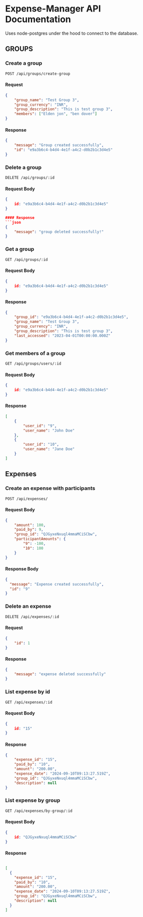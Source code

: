 # Expense-Manager API Documentation

Uses node-postgres under the hood to connect to the database.

## GROUPS

### Create a group 
`POST /api/groups/create-group`

#### Request
```json
{
    "group_name": "Test Group 3",
    "group_currency": "INR",
    "group_description": "This is test group 3",
    "members": ["Elden jon", "ben dover"]
}
```

#### Response
```json
{
    "message": "Group created successfully",
    "id": "e9a3b6c4-b4d4-4e1f-a4c2-d0b2b1c3d4e5"
}
```
### Delete a group

`DELETE /api/groups/:id`

#### Request Body
```json
{
    id: "e9a3b6c4-b4d4-4e1f-a4c2-d0b2b1c3d4e5"
}

#### Response
```json
{
    "message": "group deleted successfully!"
}
```

### Get a group

`GET /api/groups/:id`

#### Request Body
```json
{
    id: "e9a3b6c4-b4d4-4e1f-a4c2-d0b2b1c3d4e5"
}
```

#### Response
```json
{
    "group_id": "e9a3b6c4-b4d4-4e1f-a4c2-d0b2b1c3d4e5",
    "group_name": "Test Group 3",
    "group_currency": "INR",
    "group_description": "This is test group 3",
    "last_accessed": "2023-04-01T00:00:00.000Z"
}
```

### Get members of a group
`GET /api/groups/users/:id`

#### Request Body
```json
{
    id: "e9a3b6c4-b4d4-4e1f-a4c2-d0b2b1c3d4e5"
}
```

#### Response
```json
[
    {
        "user_id": "9",
        "user_name": "John Doe"
    },
    {
        "user_id": "10",
        "user_name": "Jane Doe"
    }
]
```

## Expenses

### Create an expense with participants
`POST /api/expenses/`

#### Request Body

```json
{
    "amount": 100,
    "paid_by": 9,
    "group_id": "QJGyxeNxuql4mmaMCiSCbw",
    "participantAmounts": {
        "9": -100,
        "10": 100
    }
}
```

#### Response Body
```json
{
  "message": "Expense created successfully",
  "id": "9"
}
```

### Delete an expense
`DELETE /api/expenses/:id`

#### Request
```json
{
    "id": 1
}
```

#### Response
```json
{
    "message": "expense deleted successfully"
}
```

### List expense by id
`GET /api/expenses/:id`

#### Request Body
```json
{
    id: "15"
}
```
#### Response
```json
{
    "expense_id": "15",
    "paid_by": "10",
    "amount": "200.00",
    "expense_date": "2024-09-10T09:13:27.519Z",
    "group_id": "QJGyxeNxuql4mmaMCiSCbw",
    "description": null
}
```

### List expense by group
`GET /api/expenses/by-group/:id`

#### Request Body
```json
{
    id: "QJGyxeNxuql4mmaMCiSCbw"
}
```
#### Response
```json

[
  {
    "expense_id": "15",
    "paid_by": "10",
    "amount": "200.00",
    "expense_date": "2024-09-10T09:13:27.519Z",
    "group_id": "QJGyxeNxuql4mmaMCiSCbw",
    "description": null
  }
]

```
